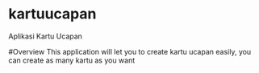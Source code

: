 # kartuucapan
Aplikasi Kartu Ucapan

#Overview
This application will let you to create kartu ucapan easily, you can create as many kartu as you want
